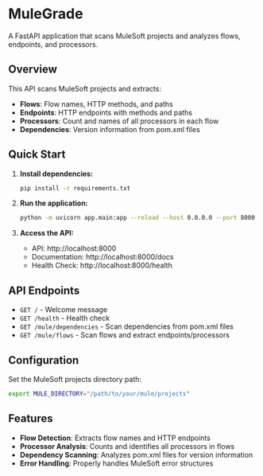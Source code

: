 # MuleGrade

A FastAPI application that scans MuleSoft projects and analyzes flows, endpoints, and processors.

## Overview

This API scans MuleSoft projects and extracts:
- **Flows**: Flow names, HTTP methods, and paths
- **Endpoints**: HTTP endpoints with methods and paths
- **Processors**: Count and names of all processors in each flow
- **Dependencies**: Version information from pom.xml files

## Quick Start

1. **Install dependencies:**
   ```bash
   pip install -r requirements.txt
   ```

2. **Run the application:**
   ```bash
   python -m uvicorn app.main:app --reload --host 0.0.0.0 --port 8000
   ```

3. **Access the API:**
   - API: http://localhost:8000
   - Documentation: http://localhost:8000/docs
   - Health Check: http://localhost:8000/health

## API Endpoints

- `GET /` - Welcome message
- `GET /health` - Health check
- `GET /mule/dependencies` - Scan dependencies from pom.xml files
- `GET /mule/flows` - Scan flows and extract endpoints/processors

## Configuration

Set the MuleSoft projects directory path:
```bash
export MULE_DIRECTORY="/path/to/your/mule/projects"
```

## Features

- **Flow Detection**: Extracts flow names and HTTP endpoints
- **Processor Analysis**: Counts and identifies all processors in flows
- **Dependency Scanning**: Analyzes pom.xml files for version information
- **Error Handling**: Properly handles MuleSoft error structures 